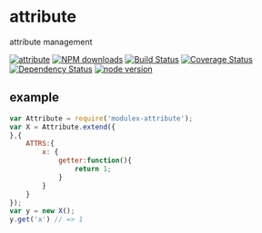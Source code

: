 # attribute

attribute management

[![attribute](https://nodei.co/npm/modulex-attribute.png)](https://npmjs.org/package/modulex-attribute)
[![NPM downloads](http://img.shields.io/npm/dm/modulex-attribute.svg)](https://npmjs.org/package/modulex-attribute)
[![Build Status](https://secure.travis-ci.org/modulex/attribute.png?branch=master)](https://travis-ci.org/modulex/attribute)
[![Coverage Status](https://img.shields.io/coveralls/modulex/attribute.svg)](https://coveralls.io/r/modulex/attribute?branch=master)
[![Dependency Status](https://gemnasium.com/modulex/attribute.png)](https://gemnasium.com/modulex/attribute)
[![node version](https://img.shields.io/badge/node.js-%3E=_0.10-green.svg?style=flat-square)](http://nodejs.org/download/)

## example

```javascript
var Attribute = require('modulex-attribute');
var X = Attribute.extend({
},{
    ATTRS:{
        x: {
            getter:function(){
                return 1;
            }
        }
    }
});
var y = new X();
y.get('x') // => 1
```
